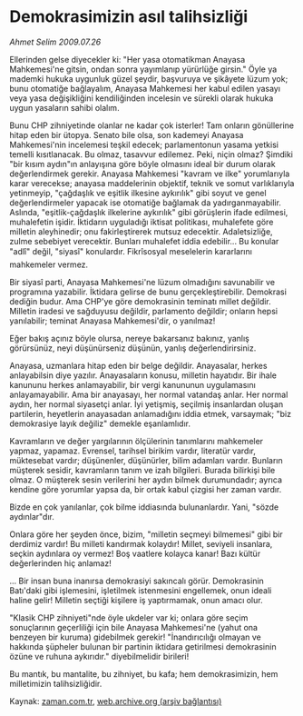 # Demokrasimizin asıl talihsizliği

*Ahmet Selim 2009.07.26*

<tr><td class="metin" colspan="2" style="padding-top: 20px; padding-left: 5px; padding-right: 10px;">Ellerinden gelse diyecekler ki: "Her yasa otomatikman Anayasa Mahkemesi'ne gitsin, ondan sonra yayımlanıp yürürlüğe girsin." Öyle ya mademki hukuka uygunluk güzel şeydir, başvuruya ve şikâyete lüzum yok; bunu otomatiğe bağlayalım, Anayasa Mahkemesi her kabul edilen yasayı veya yasa değişikliğini kendiliğinden incelesin ve sürekli olarak hukuka uygun yasaların sahibi olalım.</td></tr><tr><td class="metin" colspan="2" style="padding-top: 20px; padding-left: 5px; padding-right: 10px;"><p>Bunu CHP zihniyetinde olanlar ne kadar çok isterler! Tam onların gönüllerine hitap eden bir ütopya. Senato bile olsa, son kademeyi Anayasa Mahkemesi'nin incelemesi teşkil edecek; parlamentonun yasama yetkisi temelli kısıtlanacak. Bu olmaz, tasavvur edilemez. Peki, niçin olmaz? Şimdiki "bir kısım aydın"ın anlayışına göre böyle olmasını ideal bir durum olarak değerlendirmek gerekir. Anayasa Mahkemesi "kavram ve ilke" yorumlarıyla karar verecekse; anayasa maddelerinin objektif, teknik ve somut varlıklarıyla yetinmeyip, "çağdaşlık ve eşitlik ilkesine aykırılık" gibi soyut ve genel değerlendirmeler yapacak ise otomatiğe bağlamak da yadırganmayabilir. Aslında, "eşitlik-çağdaşlık ilkelerine aykırılık" gibi görüşlerin ifade edilmesi, muhalefetin işidir. İktidarın uyguladığı iktisat politikası, muhalefete göre milletin aleyhinedir; onu fakirleştirerek mutsuz edecektir. Adaletsizliğe, zulme sebebiyet verecektir. Bunları muhalefet iddia edebilir... Bu konular "adlî" değil, "siyasî" konulardır. Fikrîsosyal meselelerin kararlarını mahkemeler vermez.
<p>Bir siyasî parti, Anayasa Mahkemesi'ne lüzum olmadığını savunabilir ve programına yazabilir. İktidara gelirse de bunu gerçekleştirebilir. Demokrasi dediğin budur. Ama CHP'ye göre demokrasinin teminatı millet değildir. Milletin iradesi ve sağduyusu değildir, parlamento değildir; onların hepsi yanılabilir; teminat Anayasa Mahkemesi'dir, o yanılmaz!
<p>Eğer bakış açınız böyle olursa, nereye bakarsanız bakınız, yanlış görürsünüz, neyi düşünürseniz düşünün, yanlış değerlendirirsiniz.
<p>Anayasa, uzmanlara hitap eden bir belge değildir. Anayasalar, herkes anlayabilsin diye yazılır. Anayasaların konusu, milletin hayatıdır. Bir ihale kanununu herkes anlamayabilir, bir vergi kanununun uygulamasını anlayamayabilir. Ama bir anayasayı, her normal vatandaş anlar. Her normal aydın, her normal siyasetçi anlar. İyi yetişmiş, seçilmiş insanlardan oluşan partilerin, heyetlerin anayasadan anlamadığını iddia etmek, varsaymak; "biz demokrasiye layık değiliz" demekle eşanlamlıdır.
<p>Kavramların ve değer yargılarının ölçülerinin tanımlarını mahkemeler yapmaz, yapamaz. Evrensel, tarihsel birikim vardır, literatür vardır, müktesebat vardır; düşünenler, düşünürler, bilim adamları vardır. Bunların müşterek sesidir, kavramların tanım ve izah bilgileri. Burada bilirkişi bile olmaz. O müşterek sesin verilerini her aydın bilmek durumundadır; ayrıca kendine göre yorumlar yapsa da, bir ortak kabul çizgisi her zaman vardır.
<p>Bizde en çok yanılanlar, çok bilme iddiasında bulunanlardır. Yani, "sözde aydınlar"dır.
<p>Onlara göre her şeyden önce, bizim, "milletin seçmeyi bilmemesi" gibi bir derdimiz vardır! Bu milleti kandırmak kolaydır! Millet, seviyeli insanlara, seçkin aydınlara oy vermez! Boş vaatlere kolayca kanar! Bazı kültür değerlerinden hiç anlamaz!
<p>... Bir insan buna inanırsa demokrasiyi sakıncalı görür. Demokrasinin Batı'daki gibi işlemesini, işletilmek istenmesini engellemek, onun ideali haline gelir! Milletin seçtiği kişilere iş yaptırmamak, onun amacı olur.
<p>"Klasik CHP zihniyeti"nde öyle ukdeler var ki; onlara göre seçim sonuçlarının geçerliliği için bile Anayasa Mahkemesi'ne (yahut ona benzeyen bir kuruma) gidebilmek gerekir! "İnandırıcılığı olmayan ve hakkında şüpheler bulunan bir partinin iktidara getirilmesi demokrasinin özüne ve ruhuna aykırıdır." diyebilmelidir birileri!
<p>Bu mantık, bu mantalite, bu zihniyet, bu kafa; hem demokrasimizin, hem milletimizin talihsizliğidir.<br/></p></p></p></p></p></p></p></p></p></p></td></tr>

Kaynak: [zaman.com.tr](http://zaman.com.tr/yazar.do?yazino=873428), [web.archive.org (arşiv bağlantısı)](http://web.archive.org/web/20090801052555/http://www.zaman.com.tr:80/yazar.do?yazino=873428)
